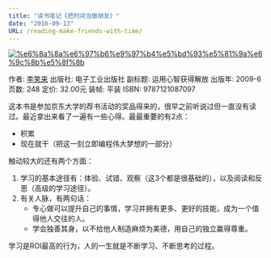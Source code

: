```yaml
---
title: "读书笔记《把时间当做朋友》"
date: "2016-09-13"
URL: /reading-make-friends-with-time/
---
```


[![%e6%8a%8a%e6%97%b6%e9%97%b4%e5%bd%93%e5%81%9a%e6%9c%8b%e5%8f%8b](/wp-content/uploads/2016/09/把时间当做朋友.jpg)](https://bobjiang.com/reading-make-friends-with-time/%e6%8a%8a%e6%97%b6%e9%97%b4%e5%bd%93%e5%81%9a%e6%9c%8b%e5%8f%8b/#main)

作者: [李笑来](https://book.douban.com/search/%E6%9D%8E%E7%AC%91%E6%9D%A5) 出版社: 电子工业出版社 副标题: 运用心智获得解放 出版年: 2009-6 页数: 248 定价: 32.00元 装帧: 平装 ISBN: 9787121087097

这本书是参加京东大学的荐书活动的奖品得来的，很早之前听说过但一直没有读过。最近拿出来看了一遍有一些心得。最最重要的有2点：

- 积累
- 现在就干（把这一刻立即编程伟大梦想的一部分）

触动较大的还有两个方面：

1. 学习的基本途径有：体验、试错、观察（这3个都是很基础的），以及阅读和反思（高级的学习途径）。
2. 有关人脉，有两句话：
    - 专心做可以提升自己的事情，学习并拥有更多、更好的技能，成为一个值得他人交往的人。
    - 学会独善其身，以不给他人制造麻烦为美德，用自己的独立赢得尊重。

学习是ROI最高的行为，人的一生就是不断学习、不断思考的过程。

